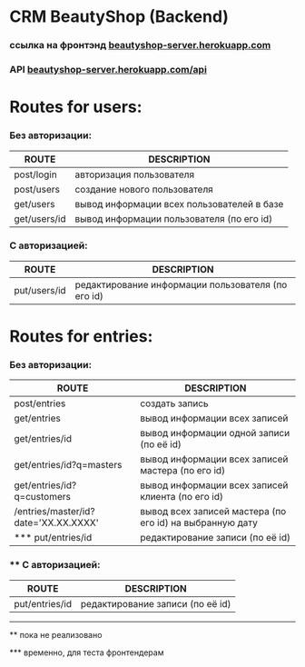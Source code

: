 # CRM BeautyShop (Backend)


### ссылка на фронтэнд  [beautyshop-server.herokuapp.com](http://beautyshop-server.herokuapp.com)

### API [beautyshop-server.herokuapp.com/api](http://beautyshop-server.herokuapp.com/api)

# Routes for users:

### Без авторизации:

| ROUTE | DESCRIPTION |
| ------------ | ------------ |
| post/login | авторизация пользователя |
| post/users | создание нового пользователя |
| get/users | вывод информации всех пользователей в базе |
| get/users/id | вывод информации пользователя (по его id) |

  
### C авторизацией:

| ROUTE | DESCRIPTION |
| ------ | ------ |
| put/users/id | редактирование информации пользователя (по его id) |




# Routes for entries:
### Без авторизации:

| ROUTE | DESCRIPTION |
| ------------ | ------------ |
| post/entries | создать запись |
| get/entries | вывод информации всех записей |
| get/entries/id | вывод информации одной записи (по её id) |
| get/entries/id?q=masters | вывод информации всех записей мастера (по его id) |
| get/entries/id?q=customers | вывод информации всех записей клиента (по его id) |
| /entries/master/id?date='XX.XX.XXXX' | вывод всех записей мастера (по его id) на выбранную дату |
| *** put/entries/id | редактирование записи (по её id) |

  
### ** C авторизацией:

| ROUTE | DESCRIPTION |
| ------------ | ------------ |
| put/entries/id  | редактирование записи (по её id) |


---

** пока не реализовано

*** временно, для теста фронтендерам
